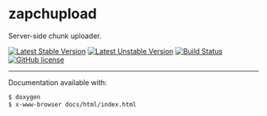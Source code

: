 
zapchupload
===========

Server-side chunk uploader.

[![Latest Stable Version](https://poser.pugx.org/bfitech/zapchupload/v/stable)](https://packagist.org/packages/bfitech/zapchupload)
[![Latest Unstable Version](https://poser.pugx.org/bfitech/zapchupload/v/unstable)](https://packagist.org/packages/bfitech/zapchupload)
[![Build Status](https://travis-ci.org/bfitech/zapchupload.svg?branch=master)](https://travis-ci.org/bfitech/zapchupload)
[![GitHub license](https://img.shields.io/badge/license-MIT-blue.svg)](https://raw.githubusercontent.com/bfitech/zapchupload/master/LICENSE)

----

Documentation available with:

```txt
$ doxygen
$ x-www-browser docs/html/index.html
```

